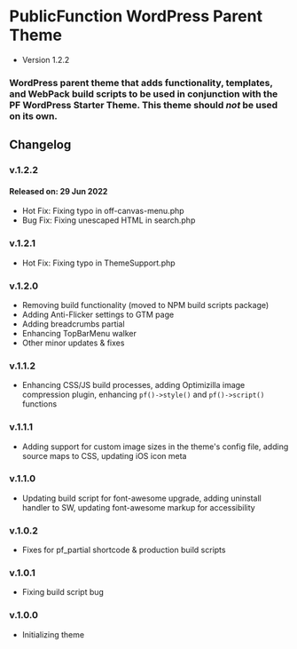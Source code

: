# PublicFunction WordPress Parent Theme #

 - Version 1.2.2
 
### WordPress parent theme that adds functionality, templates, and WebPack build scripts to be used in conjunction with the PF WordPress Starter Theme. This theme should *not* be used on its own. ###

## Changelog ##

### v.1.2.2
#### Released on: 29 Jun 2022
- Hot Fix: Fixing typo in off-canvas-menu.php
- Bug Fix: Fixing unescaped HTML in search.php

### v.1.2.1
- Hot Fix: Fixing typo in ThemeSupport.php

### v.1.2.0
- Removing build functionality (moved to NPM build scripts package)
- Adding Anti-Flicker settings to GTM page
- Adding breadcrumbs partial
- Enhancing TopBarMenu walker
- Other minor updates & fixes

### v.1.1.2
- Enhancing CSS/JS build processes, adding Optimizilla image compression plugin, enhancing `pf()->style()` and `pf()->script()` functions

### v.1.1.1
- Adding support for custom image sizes in the theme's config file, adding source maps to CSS, updating iOS icon meta

### v.1.1.0
- Updating build script for font-awesome upgrade, adding uninstall handler to SW, updating font-awesome markup for accessibility

### v.1.0.2
- Fixes for pf_partial shortcode & production build scripts

### v.1.0.1
- Fixing build script bug

### v.1.0.0
- Initializing theme
